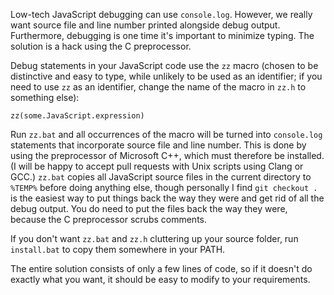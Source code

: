 Low-tech JavaScript debugging can use `console.log`. However, we really want source file and line number printed alongside debug output. Furthermore, debugging is one time it's important to minimize typing. The solution is a hack using the C preprocessor.

Debug statements in your JavaScript code use the `zz` macro (chosen to be distinctive and easy to type, while unlikely to be used as an identifier; if you need to use `zz` as an identifier, change the name of the macro in `zz.h` to something else):

```
zz(some.JavaScript.expression)
```

Run `zz.bat` and all occurrences of the macro will be turned into `console.log` statements that incorporate source file and line number. This is done by using the preprocessor of Microsoft C++, which must therefore be installed. (I will be happy to accept pull requests with Unix scripts using Clang or GCC.) `zz.bat` copies all JavaScript source files in the current directory to `%TEMP%` before doing anything else, though personally I find `git checkout .` is the easiest way to put things back the way they were and get rid of all the debug output. You do need to put the files back the way they were, because the C preprocessor scrubs comments.

If you don't want `zz.bat` and `zz.h` cluttering up your source folder, run `install.bat` to copy them somewhere in your PATH.

The entire solution consists of only a few lines of code, so if it doesn't do exactly what you want, it should be easy to modify to your requirements.
